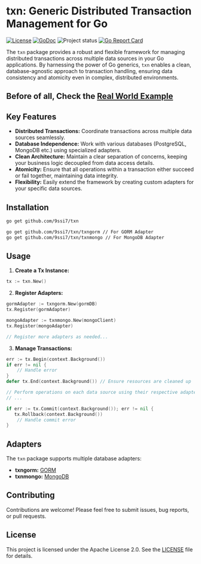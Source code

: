 # txn: Generic Distributed Transaction Management for Go

[![License](https://img.shields.io/badge/License-Apache%202.0-blue.svg)](https://opensource.org/licenses/Apache-2.0)
[![GoDoc](https://godoc.org/github.com/9ssi7/txn?status.svg)](https://pkg.go.dev/github.com/9ssi7/txn)
![Project status](https://img.shields.io/badge/version-1.0.2-green.svg)
[![Go Report Card](https://goreportcard.com/badge/github.com/9ssi7/txn)](https://goreportcard.com/report/github.com/9ssi7/txn)

The `txn` package provides a robust and flexible framework for managing distributed transactions across multiple data sources in your Go applications. By harnessing the power of Go generics, `txn` enables a clean, database-agnostic approach to transaction handling, ensuring data consistency and atomicity even in complex, distributed environments.

## Before of all, Check the [Real World Example](https://github.com/9ssi7/teknasyon.banking/blob/main/apps/banking/internal/app/commands/money_transfer.go#L41)

## Key Features

* **Distributed Transactions:** Coordinate transactions across multiple data sources seamlessly.
* **Database Independence:** Work with various databases (PostgreSQL, MongoDB etc.) using specialized adapters.
* **Clean Architecture:** Maintain a clear separation of concerns, keeping your business logic decoupled from data access details.
* **Atomicity:** Ensure that all operations within a transaction either succeed or fail together, maintaining data integrity.
* **Flexibility:** Easily extend the framework by creating custom adapters for your specific data sources.

## Installation

```bash
go get github.com/9ssi7/txn

go get github.com/9ssi7/txn/txngorm // For GORM Adapter
go get github.com/9ssi7/txn/txnmongo // For MongoDB Adapter
```

## Usage

1. **Create a Tx Instance:**

```go
tx := txn.New()
```

2. **Register Adapters:**

```go
gormAdapter := txngorm.New(gormDB)
tx.Register(gormAdapter)

mongoAdapter := txnmongo.New(mongoClient)
tx.Register(mongoAdapter)

// Register more adapters as needed...
```

3. **Manage Transactions:**

```go
err := tx.Begin(context.Background())
if err != nil {
    // Handle error
}
defer tx.End(context.Background()) // Ensure resources are cleaned up

// Perform operations on each data source using their respective adapters
// ...

if err := tx.Commit(context.Background()); err != nil {
   tx.Rollback(context.Background())
    // Handle commit error
}
```

## Adapters

The `txn` package supports multiple database adapters:

* **txngorm:** [GORM](./txngorm) 
* **txnmongo:** [MongoDB](./txnmongo)

## Contributing

Contributions are welcome! Please feel free to submit issues, bug reports, or pull requests.

## License

This project is licensed under the Apache License 2.0. See the [LICENSE](LICENSE) file for details.
